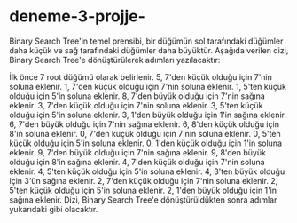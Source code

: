 # deneme-3-projje-
 
Binary Search Tree'in temel prensibi, bir düğümün sol tarafındaki düğümler daha küçük ve sağ tarafındaki düğümler daha büyüktür. Aşağıda verilen dizi, Binary Search Tree'e dönüştürülerek adımları yazılacaktır:

İlk önce 7 root düğümü olarak belirlenir.
5, 7'den küçük olduğu için 7'nin soluna eklenir.
1, 7'den küçük olduğu için 7'nin soluna eklenir. 1, 5'ten küçük olduğu için 5'in soluna eklenir.
8, 7'den büyük olduğu için 7'nin sağına eklenir.
3, 7'den küçük olduğu için 7'nin soluna eklenir. 3, 5'ten küçük olduğu için 5'in soluna eklenir. 3, 1'den büyük olduğu için 1'in sağına eklenir.
6, 7'den büyük olduğu için 7'nin sağına eklenir. 6, 8'den küçük olduğu için 8'in soluna eklenir.
0, 7'den küçük olduğu için 7'nin soluna eklenir. 0, 5'ten küçük olduğu için 5'in soluna eklenir. 0, 1'den küçük olduğu için 1'in soluna eklenir.
9, 7'den büyük olduğu için 7'nin sağına eklenir. 9, 8'den büyük olduğu için 8'in sağına eklenir.
4, 7'den küçük olduğu için 7'nin soluna eklenir. 4, 5'ten küçük olduğu için 5'in soluna eklenir. 4, 3'ten büyük olduğu için 3'ün sağına eklenir.
2, 7'den küçük olduğu için 7'nin soluna eklenir. 2, 5'ten küçük olduğu için 5'in soluna eklenir. 2, 1'den büyük olduğu için 1'in sağına eklenir.
Dizi, Binary Search Tree'e dönüştürüldükten sonra adımlar yukarıdaki gibi olacaktır.
